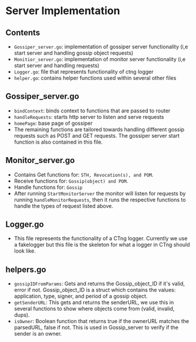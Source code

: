 # Server Implementation 

## Contents
- `Gossiper_server.go`: implementation of gossiper server functionality (i,e start server and handling gossip object requests)
- `Monitior_server.go`: implementation of monitor server functionality (i,e start server and handling requests)
- `Logger.go`: file that represents functionality of ctng logger
- `helper.go`: contains helper functions used within several other files

## Gossiper_server.go
- `bindContext`: binds context to functions that are passed to router
- `handleRequests`: starts http server to listen and serve requests
- `homePage`: base page of gossiper 
- The remaining functions are tailored towards handling different gossip requests such as POST and GET requests. The gossiper server start function is also contained in this file. 


## Monitor_server.go
- Contains Get functions for: `STH, Revocation(s), and POM`. 
- Receive functions for: `Gossip(object) and POM`.
- Handle functions for: `Gossip`
- After running `StartMonitorServer` the monitor will listen for requests by running `handleMonitorRequests`, then it runs the respective functions to handle the types of request listed above. 

## Logger.go
- This file represents the functionality of a CTng logger. Currently we use a fakelogger but this file is the skeleton for what a logger in CTng should look like. 


## helpers.go
- `gossipIDFromParams`: Gets and returns the Gossip_object_ID if it's valid, error if not. Gossip_object_ID is a struct which contains the values: application, type, signer, and period of a gossip object.
- `getSenderURL`: This gets and returns the senderURL, we use this in several functions to show where objects come from (valid, invalid, dups). 
- `isOwner`: Boolean function that returns true if the ownerURL matches the parsedURL, false if not. This is used in Gossip_server to verify if the sender is an owner.
